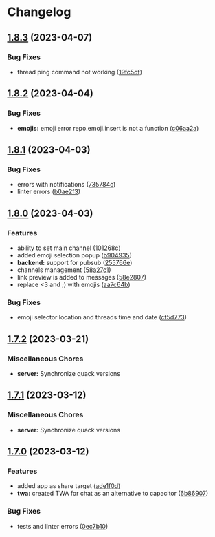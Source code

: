 # Changelog

## [1.8.3](https://github.com/codecat-io/chat/compare/server-v1.8.2...server-v1.8.3) (2023-04-07)


### Bug Fixes

* thread ping command not working ([19fc5df](https://github.com/codecat-io/chat/commit/19fc5dfa50cda20fde96cea09f01de9fced2334c))

## [1.8.2](https://github.com/codecat-io/chat/compare/server-v1.8.1...server-v1.8.2) (2023-04-04)


### Bug Fixes

* **emojis:** emoji error repo.emoji.insert is not a function ([c06aa2a](https://github.com/codecat-io/chat/commit/c06aa2af60be58ef921782b4423c97fd4e132bd9))

## [1.8.1](https://github.com/codecat-io/chat/compare/server-v1.8.0...server-v1.8.1) (2023-04-03)


### Bug Fixes

* errors with notifications ([735784c](https://github.com/codecat-io/chat/commit/735784cb1ac68e462ad79034c4e4948f4ab0e9b1))
* linter errors ([b0ae2f3](https://github.com/codecat-io/chat/commit/b0ae2f34b0ee892eee517ecf11be1c6c9d48f5e1))

## [1.8.0](https://github.com/codecat-io/chat/compare/server-v1.7.2...server-v1.8.0) (2023-04-03)


### Features

* ability to set main channel ([101268c](https://github.com/codecat-io/chat/commit/101268c43aa42aded332860de58194ca049c4183))
* added emoji selection popup ([b904935](https://github.com/codecat-io/chat/commit/b90493588a893f22feababcf7d7389d972647d4d))
* **backend:** support for pubsub ([255766e](https://github.com/codecat-io/chat/commit/255766eece640d837461056591b54f7307af8663))
* channels management ([58a27c1](https://github.com/codecat-io/chat/commit/58a27c12143ccc4eca1cc7a182d7f2165bbb4ba6))
* link preview is added to messages ([58e2807](https://github.com/codecat-io/chat/commit/58e2807b99154b668b80a24bc0fe5dbd79a6a6e3))
* replace &lt;3 and ;) with emojis ([aa7c64b](https://github.com/codecat-io/chat/commit/aa7c64b8b3734df801332db9b01b1df0f4b88551))


### Bug Fixes

* emoji selector location and threads time and date ([cf5d773](https://github.com/codecat-io/chat/commit/cf5d773502905d3f6aa06daed47b594fc2da113d))

## [1.7.2](https://github.com/codecat-io/chat/compare/server-v1.7.1...server-v1.7.2) (2023-03-21)


### Miscellaneous Chores

* **server:** Synchronize quack versions

## [1.7.1](https://github.com/codecat-io/chat/compare/server-v1.7.0...server-v1.7.1) (2023-03-12)


### Miscellaneous Chores

* **server:** Synchronize quack versions

## [1.7.0](https://github.com/codecat-io/chat/compare/server-v1.6.12...server-v1.7.0) (2023-03-12)


### Features

* added app as share target ([ade1f0d](https://github.com/codecat-io/chat/commit/ade1f0d8f243d9709acf036b6238bbb1db794a87))
* **twa:** created TWA for chat as an alternative to capacitor ([6b86907](https://github.com/codecat-io/chat/commit/6b86907bdf14f3099085e96e6ebf7c2a8fb45cad))


### Bug Fixes

* tests and linter errors ([0ec7b10](https://github.com/codecat-io/chat/commit/0ec7b10af2c5bd2c1551311a15970b5ffc7c4649))
